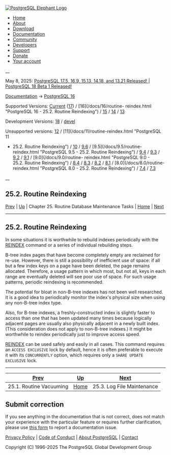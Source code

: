 [ ![PostgreSQL Elephant Logo](/media/img/about/press/elephant.png) ](/)

  * [Home](/ "Home")
  * [About](/about/ "About")
  * [Download](/download/ "Download")
  * [Documentation](/docs/ "Documentation")
  * [Community](/community/ "Community")
  * [Developers](/developer/ "Developers")
  * [Support](/support/ "Support")
  * [Donate](/about/donate/ "Donate")
  * [Your account](/account/ "Your account")

__

May 8, 2025: [ PostgreSQL 17.5, 16.9, 15.13, 14.18, and 13.21 Released! ](/about/news/postgresql-175-169-1513-1418-and-1321-released-3072/) | [ PostgreSQL 18 Beta 1 Released! ](/about/news/postgresql-18-beta-1-released-3070/)

[Documentation](/docs/ "Documentation") -> [PostgreSQL
16](/docs/16/index.html)

Supported Versions: [Current](/docs/current/routine-reindex.html "PostgreSQL
17 - 25.2. Routine Reindexing") ([17](/docs/17/routine-reindex.html
"PostgreSQL 17 - 25.2. Routine Reindexing")) / [16](/docs/16/routine-
reindex.html "PostgreSQL 16 - 25.2. Routine Reindexing") /
[15](/docs/15/routine-reindex.html "PostgreSQL 15 - 25.2. Routine Reindexing")
/ [14](/docs/14/routine-reindex.html "PostgreSQL 14 - 25.2. Routine
Reindexing") / [13](/docs/13/routine-reindex.html "PostgreSQL 13 -
25.2. Routine Reindexing")

Development Versions: [18](/docs/18/routine-reindex.html "PostgreSQL 18 -
25.2. Routine Reindexing") / [devel](/docs/devel/routine-reindex.html
"PostgreSQL devel - 25.2. Routine Reindexing")

Unsupported versions: [12](/docs/12/routine-reindex.html "PostgreSQL 12 -
25.2. Routine Reindexing") / [11](/docs/11/routine-reindex.html "PostgreSQL 11
- 25.2. Routine Reindexing") / [10](/docs/10/routine-reindex.html "PostgreSQL
10 - 25.2. Routine Reindexing") / [9.6](/docs/9.6/routine-reindex.html
"PostgreSQL 9.6 - 25.2. Routine Reindexing") / [9.5](/docs/9.5/routine-
reindex.html "PostgreSQL 9.5 - 25.2. Routine Reindexing") /
[9.4](/docs/9.4/routine-reindex.html "PostgreSQL 9.4 - 25.2. Routine
Reindexing") / [9.3](/docs/9.3/routine-reindex.html "PostgreSQL 9.3 -
25.2. Routine Reindexing") / [9.2](/docs/9.2/routine-reindex.html "PostgreSQL
9.2 - 25.2. Routine Reindexing") / [9.1](/docs/9.1/routine-reindex.html
"PostgreSQL 9.1 - 25.2. Routine Reindexing") / [9.0](/docs/9.0/routine-
reindex.html "PostgreSQL 9.0 - 25.2. Routine Reindexing") /
[8.4](/docs/8.4/routine-reindex.html "PostgreSQL 8.4 - 25.2. Routine
Reindexing") / [8.3](/docs/8.3/routine-reindex.html "PostgreSQL 8.3 -
25.2. Routine Reindexing") / [8.2](/docs/8.2/routine-reindex.html "PostgreSQL
8.2 - 25.2. Routine Reindexing") / [8.1](/docs/8.1/routine-reindex.html
"PostgreSQL 8.1 - 25.2. Routine Reindexing") / [8.0](/docs/8.0/routine-
reindex.html "PostgreSQL 8.0 - 25.2. Routine Reindexing") /
[7.4](/docs/7.4/routine-reindex.html "PostgreSQL 7.4 - 25.2. Routine
Reindexing") / [7.3](/docs/7.3/routine-reindex.html "PostgreSQL 7.3 -
25.2. Routine Reindexing")

__

25.2. Routine Reindexing  
---  
[Prev](routine-vacuuming.html "25.1. Routine Vacuuming")  | [Up](maintenance.html "Chapter 25. Routine Database Maintenance Tasks") | Chapter 25. Routine Database Maintenance Tasks | [Home](index.html "PostgreSQL 16.9 Documentation") |  [Next](logfile-maintenance.html "25.3. Log File Maintenance")  
  
* * *

## 25.2. Routine Reindexing #

In some situations it is worthwhile to rebuild indexes periodically with the
[REINDEX](sql-reindex.html "REINDEX") command or a series of individual
rebuilding steps.

B-tree index pages that have become completely empty are reclaimed for re-use.
However, there is still a possibility of inefficient use of space: if all but
a few index keys on a page have been deleted, the page remains allocated.
Therefore, a usage pattern in which most, but not all, keys in each range are
eventually deleted will see poor use of space. For such usage patterns,
periodic reindexing is recommended.

The potential for bloat in non-B-tree indexes has not been well researched. It
is a good idea to periodically monitor the index's physical size when using
any non-B-tree index type.

Also, for B-tree indexes, a freshly-constructed index is slightly faster to
access than one that has been updated many times because logically adjacent
pages are usually also physically adjacent in a newly built index. (This
consideration does not apply to non-B-tree indexes.) It might be worthwhile to
reindex periodically just to improve access speed.

[REINDEX](sql-reindex.html "REINDEX") can be used safely and easily in all
cases. This command requires an `ACCESS EXCLUSIVE` lock by default, hence it
is often preferable to execute it with its `CONCURRENTLY` option, which
requires only a `SHARE UPDATE EXCLUSIVE` lock.

* * *

[Prev](routine-vacuuming.html "25.1. Routine Vacuuming")  | [Up](maintenance.html "Chapter 25. Routine Database Maintenance Tasks") |  [Next](logfile-maintenance.html "25.3. Log File Maintenance")  
---|---|---  
25.1. Routine Vacuuming  | [Home](index.html "PostgreSQL 16.9 Documentation") |  25.3. Log File Maintenance  
  
## Submit correction

If you see anything in the documentation that is not correct, does not match
your experience with the particular feature or requires further clarification,
please use [this form](/account/comments/new/16/routine-reindex.html/) to
report a documentation issue.

[Privacy Policy](/about/privacypolicy) | [Code of Conduct](/about/policies/coc/) | [About PostgreSQL](/about/) | [Contact](/about/contact/)  

Copyright (C) 1996-2025 The PostgreSQL Global Development Group


